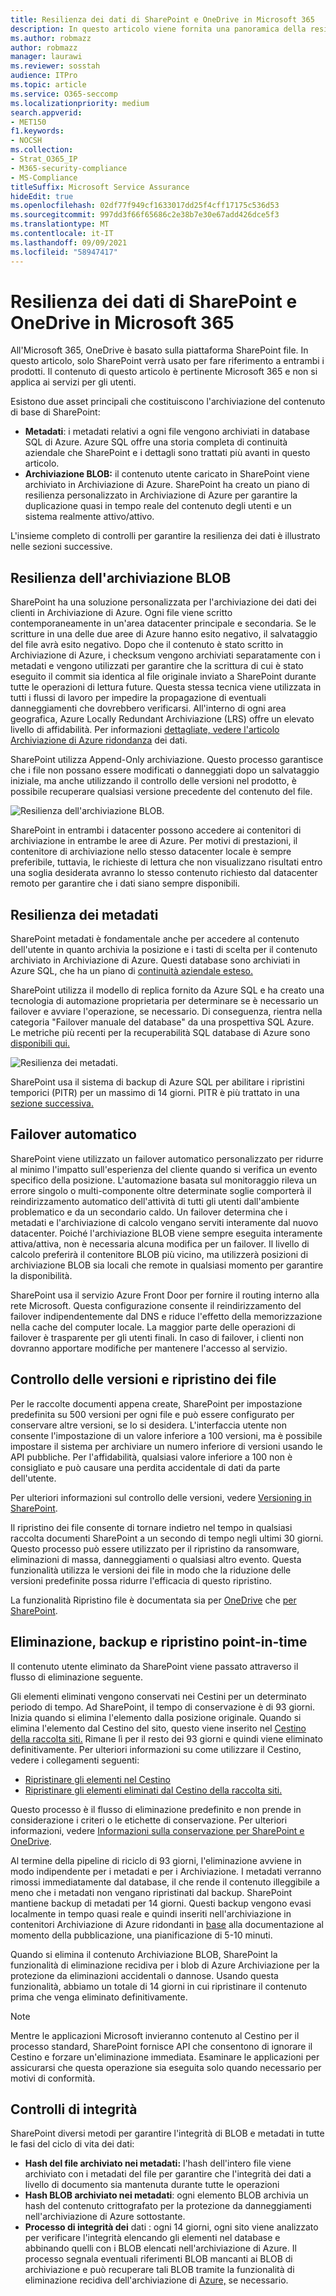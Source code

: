 ```yaml
---
title: Resilienza dei dati di SharePoint e OneDrive in Microsoft 365
description: In questo articolo viene fornita una panoramica della resilienza dei SharePoint e OneDrive dei dati in Microsoft 365.
ms.author: robmazz
author: robmazz
manager: laurawi
ms.reviewer: sosstah
audience: ITPro
ms.topic: article
ms.service: O365-seccomp
ms.localizationpriority: medium
search.appverid:
- MET150
f1.keywords:
- NOCSH
ms.collection:
- Strat_O365_IP
- M365-security-compliance
- MS-Compliance
titleSuffix: Microsoft Service Assurance
hideEdit: true
ms.openlocfilehash: 02df77f949cf1633017dd25f4cff17175c536d53
ms.sourcegitcommit: 997dd3f66f65686c2e38b7e30e67add426dce5f3
ms.translationtype: MT
ms.contentlocale: it-IT
ms.lasthandoff: 09/09/2021
ms.locfileid: "58947417"
---
```

# <a name="sharepoint-and-onedrive-data-resiliency-in-microsoft-365"></a>Resilienza dei dati di SharePoint e OneDrive in Microsoft 365

All'Microsoft 365, OneDrive è basato sulla piattaforma SharePoint file. In questo articolo, solo SharePoint verrà usato per fare riferimento a entrambi i prodotti. Il contenuto di questo articolo è pertinente Microsoft 365 e non si applica ai servizi per gli utenti.

Esistono due asset principali che costituiscono l'archiviazione del contenuto di base di SharePoint:

- **Metadati**: i metadati relativi a ogni file vengono archiviati in database SQL di Azure. Azure SQL offre una storia completa di continuità aziendale che SharePoint e i dettagli sono trattati più avanti in questo articolo.
- **Archiviazione BLOB:** il contenuto utente caricato in SharePoint viene archiviato in Archiviazione di Azure. SharePoint ha creato un piano di resilienza personalizzato in Archiviazione di Azure per garantire la duplicazione quasi in tempo reale del contenuto degli utenti e un sistema realmente attivo/attivo.

L'insieme completo di controlli per garantire la resilienza dei dati è illustrato nelle sezioni successive.

## <a name="blob-storage-resilience"></a>Resilienza dell'archiviazione BLOB

SharePoint ha una soluzione personalizzata per l'archiviazione dei dati dei clienti in Archiviazione di Azure. Ogni file viene scritto contemporaneamente in un'area datacenter principale e secondaria. Se le scritture in una delle due aree di Azure hanno esito negativo, il salvataggio del file avrà esito negativo. Dopo che il contenuto è stato scritto in Archiviazione di Azure, i checksum vengono archiviati separatamente con i metadati e vengono utilizzati per garantire che la scrittura di cui è stato eseguito il commit sia identica al file originale inviato a SharePoint durante tutte le operazioni di lettura future. Questa stessa tecnica viene utilizzata in tutti i flussi di lavoro per impedire la propagazione di eventuali danneggiamenti che dovrebbero verificarsi. All'interno di ogni area geografica, Azure Locally Redundant Archiviazione (LRS) offre un elevato livello di affidabilità. Per informazioni [dettagliate, vedere l'articolo Archiviazione di Azure ridondanza](/azure/storage/common/storage-redundancy-lrs) dei dati.

SharePoint utilizza Append-Only archiviazione. Questo processo garantisce che i file non possano essere modificati o danneggiati dopo un salvataggio iniziale, ma anche utilizzando il controllo delle versioni nel prodotto, è possibile recuperare qualsiasi versione precedente del contenuto del file.

![Resilienza dell'archiviazione BLOB.](../media/assurance-blob-storage-resiliency-diagram.png)

SharePoint in entrambi i datacenter possono accedere ai contenitori di archiviazione in entrambe le aree di Azure. Per motivi di prestazioni, il contenitore di archiviazione nello stesso datacenter locale è sempre preferibile, tuttavia, le richieste di lettura che non visualizzano risultati entro una soglia desiderata avranno lo stesso contenuto richiesto dal datacenter remoto per garantire che i dati siano sempre disponibili.

## <a name="metadata-resilience"></a>Resilienza dei metadati

SharePoint metadati è fondamentale anche per accedere al contenuto dell'utente in quanto archivia la posizione e i tasti di scelta per il contenuto archiviato in Archiviazione di Azure. Questi database sono archiviati in Azure SQL, che ha un piano di [continuità aziendale esteso.](/azure/sql-database/sql-database-business-continuity)

SharePoint utilizza il modello di replica fornito da Azure SQL e ha creato una tecnologia di automazione proprietaria per determinare se è necessario un failover e avviare l'operazione, se necessario. Di conseguenza, rientra nella categoria "Failover manuale del database" da una prospettiva SQL Azure. Le metriche più recenti per la recuperabilità SQL database di Azure sono [disponibili qui.](/azure/azure-sql/database/business-continuity-high-availability-disaster-recover-hadr-overview#recover-a-database-to-the-existing-server)

![Resilienza dei metadati.](../media/assurance-metadata-resiliency-diagram.png)

SharePoint usa il sistema di backup di Azure SQL per abilitare i ripristini temporici (PITR) per un massimo di 14 giorni. PITR è più trattato in una [sezione successiva.](#deletion-backup-and-point-in-time-restore)

## <a name="automated-failover"></a>Failover automatico

SharePoint viene utilizzato un failover automatico personalizzato per ridurre al minimo l'impatto sull'esperienza del cliente quando si verifica un evento specifico della posizione. L'automazione basata sul monitoraggio rileva un errore singolo o multi-componente oltre determinate soglie comporterà il reindirizzamento automatico dell'attività di tutti gli utenti dall'ambiente problematico e da un secondario caldo. Un failover determina che i metadati e l'archiviazione di calcolo vengano serviti interamente dal nuovo datacenter. Poiché l'archiviazione BLOB viene sempre eseguita interamente attiva/attiva, non è necessaria alcuna modifica per un failover. Il livello di calcolo preferirà il contenitore BLOB più vicino, ma utilizzerà posizioni di archiviazione BLOB sia locali che remote in qualsiasi momento per garantire la disponibilità.

SharePoint usa il servizio Azure Front Door per fornire il routing interno alla rete Microsoft. Questa configurazione consente il reindirizzamento del failover indipendentemente dal DNS e riduce l'effetto della memorizzazione nella cache del computer locale. La maggior parte delle operazioni di failover è trasparente per gli utenti finali. In caso di failover, i clienti non dovranno apportare modifiche per mantenere l'accesso al servizio.

## <a name="versioning-and-files-restore"></a>Controllo delle versioni e ripristino dei file

Per le raccolte documenti appena create, SharePoint per impostazione predefinita su 500 versioni per ogni file e può essere configurato per conservare altre versioni, se lo si desidera. L'interfaccia utente non consente l'impostazione di un valore inferiore a 100 versioni, ma è possibile impostare il sistema per archiviare un numero inferiore di versioni usando le API pubbliche. Per l'affidabilità, qualsiasi valore inferiore a 100 non è consigliato e può causare una perdita accidentale di dati da parte dell'utente.

Per ulteriori informazioni sul controllo delle versioni, vedere [Versioning in SharePoint](/microsoft-365/community/versioning-basics-best-practices).

Il ripristino dei file consente di tornare indietro nel tempo in qualsiasi raccolta documenti SharePoint a un secondo di tempo negli ultimi 30 giorni. Questo processo può essere utilizzato per il ripristino da ransomware, eliminazioni di massa, danneggiamenti o qualsiasi altro evento. Questa funzionalità utilizza le versioni dei file in modo che la riduzione delle versioni predefinite possa ridurre l'efficacia di questo ripristino.

La funzionalità Ripristino file è documentata sia per [OneDrive](https://support.office.com/article/restore-your-onedrive-fa231298-759d-41cf-bcd0-25ac53eb8a15) che [per SharePoint](https://support.office.com/article/Restore-a-document-library-317791c3-8bd0-4dfd-8254-3ca90883d39a).

## <a name="deletion-backup-and-point-in-time-restore"></a>Eliminazione, backup e ripristino point-in-time

Il contenuto utente eliminato da SharePoint viene passato attraverso il flusso di eliminazione seguente.

Gli elementi eliminati vengono conservati nei Cestini per un determinato periodo di tempo. Ad SharePoint, il tempo di conservazione è di 93 giorni. Inizia quando si elimina l'elemento dalla posizione originale. Quando si elimina l'elemento dal Cestino del sito, questo viene inserito nel [Cestino della raccolta siti.](https://support.office.com/article/restore-deleted-items-from-the-site-collection-recycle-bin-5fa924ee-16d7-487b-9a0a-021b9062d14b) Rimane lì per il resto dei 93 giorni e quindi viene eliminato definitivamente. Per ulteriori informazioni su come utilizzare il Cestino, vedere i collegamenti seguenti:

- [Ripristinare gli elementi nel Cestino](https://support.office.com/article/Restore-items-in-the-Recycle-Bin-of-a-SharePoint-site-6df466b6-55f2-4898-8d6e-c0dff851a0be)
- [Ripristinare gli elementi eliminati dal Cestino della raccolta siti.](https://support.office.com/article/Restore-deleted-items-from-the-site-collection-recycle-bin-5fa924ee-16d7-487b-9a0a-021b9062d14b)

Questo processo è il flusso di eliminazione predefinito e non prende in considerazione i criteri o le etichette di conservazione. Per ulteriori informazioni, vedere [Informazioni sulla conservazione per SharePoint e OneDrive](/microsoft-365/compliance/retention-policies-sharepoint).

Al termine della pipeline di riciclo di 93 giorni, l'eliminazione avviene in modo indipendente per i metadati e per i Archiviazione. I metadati verranno rimossi immediatamente dal database, il che rende il contenuto illeggibile a meno che i metadati non vengano ripristinati dal backup. SharePoint mantiene backup di metadati per 14 giorni. Questi backup vengono evasi localmente in tempo quasi reale e quindi inseriti nell'archiviazione in contenitori Archiviazione di Azure ridondanti in [base](/azure/sql-database/sql-database-automated-backups) alla documentazione al momento della pubblicazione, una pianificazione di 5-10 minuti.

Quando si elimina il contenuto Archiviazione BLOB, SharePoint la funzionalità di eliminazione recidiva per i blob di Azure Archiviazione per la protezione da eliminazioni accidentali o dannose. Usando questa funzionalità, abbiamo un totale di 14 giorni in cui ripristinare il contenuto prima che venga eliminato definitivamente.

>[!Note]
>Mentre le applicazioni Microsoft invieranno contenuto al Cestino per il processo standard, SharePoint fornisce API che consentono di ignorare il Cestino e forzare un'eliminazione immediata. Esaminare le applicazioni per assicurarsi che questa operazione sia eseguita solo quando necessario per motivi di conformità.

## <a name="integrity-checks"></a>Controlli di integrità

SharePoint diversi metodi per garantire l'integrità di BLOB e metadati in tutte le fasi del ciclo di vita dei dati:

- **Hash del file archiviato nei metadati:** l'hash dell'intero file viene archiviato con i metadati del file per garantire che l'integrità dei dati a livello di documento sia mantenuta durante tutte le operazioni
- **Hash BLOB archiviato nei metadati**: ogni elemento BLOB archivia un hash del contenuto crittografato per la protezione da danneggiamenti nell'archiviazione di Azure sottostante.
- **Processo di integrità dei** dati : ogni 14 giorni, ogni sito viene analizzato per verificare l'integrità elencando gli elementi nel database e abbinando quelli con i BLOB elencati nell'archiviazione di Azure. Il processo segnala eventuali riferimenti BLOB mancanti ai BLOB di archiviazione e può recuperare tali BLOB tramite la funzionalità di eliminazione recidiva dell'archiviazione di [Azure,](/azure/storage/blobs/soft-delete-blob-overview) se necessario.
